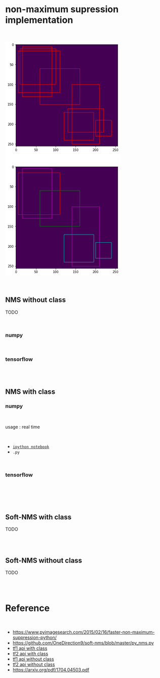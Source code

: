 # non-maximum supression implementation

<br>

![img](NMS_with_class_numpy.png)

<br>

## NMS without class

TODO

<br>

### numpy

<br>

### tensorflow

<br><br>

## NMS with class

### numpy

<br>

usage : real time

<br>

- [`ipython notebook`](https://github.com/ProtossDragoon/non-maximum-supression-implementation/blob/main/NMS_with_class_numpy.ipynb)
- `.py`

<br>

### tensorflow

<br>

<br><br>

## Soft-NMS with class

TODO

<br><br>

## Soft-NMS without class

TODO

<br><br>

# Reference

<br>

- https://www.pyimagesearch.com/2015/02/16/faster-non-maximum-suppression-python/
- https://github.com/OneDirection9/soft-nms/blob/master/py_nms.py
- [tf1 api with class](https://www.tensorflow.org/versions/r1.15/api_docs/python/tf/image/combined_non_max_suppression)
- [tf2 api with class](https://www.tensorflow.org/api_docs/python/tf/image/combined_non_max_suppression)
- [tf1 api without class](https://www.tensorflow.org/versions/r1.15/api_docs/python/tf/image/non_max_suppression)
- [tf2 api without class](https://www.tensorflow.org/api_docs/python/tf/image/non_max_suppression)
- https://arxiv.org/pdf/1704.04503.pdf
